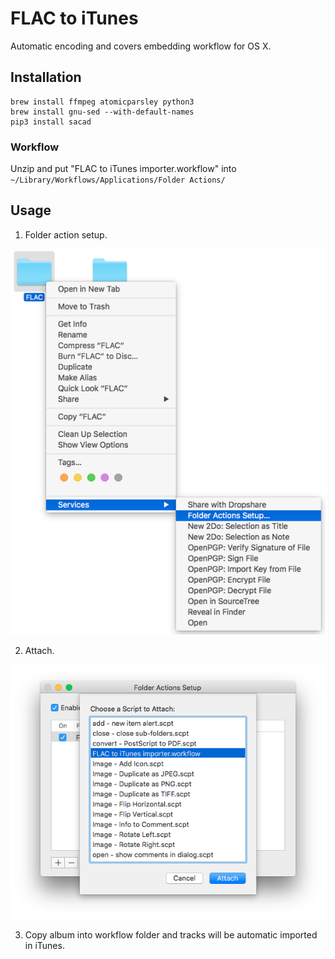 # FLAC to iTunes 

Automatic encoding and covers embedding workflow for OS X.

## Installation 

```
brew install ffmpeg atomicparsley python3    
brew install gnu-sed --with-default-names  
pip3 install sacad
```  

### Workflow

Unzip and put "FLAC to iTunes importer.workflow" into ```~/Library/Workflows/Applications/Folder Actions/```

## Usage

1) Folder action setup.

![Folder action setup (service)](https://raw.githubusercontent.com/glushchenko/flac-to-itunes/master/how-to/workflow-folder-actions-services.png)

2) Attach.

![Folder action setup (attach)](https://raw.githubusercontent.com/glushchenko/flac-to-itunes/master/how-to/workflow-folder-actions-attach.png)

3) Copy album into workflow folder and tracks will be automatic imported in iTunes.

